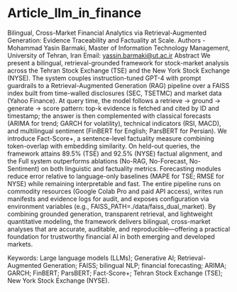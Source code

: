 # Article_llm_in_finance
Bilingual, Cross-Market Financial Analytics via Retrieval-Augmented Generation: Evidence Traceability and Factuality at Scale. Authors   - Mohammad Yasin Barmaki, Master of Information Technology Management, University of Tehran, Iran     Email: yassin.barmaki@ut.ac.ir 
Abstract
We present a bilingual, retrieval-grounded framework for stock-market analysis across the Tehran Stock Exchange (TSE) and the New York Stock Exchange (NYSE).
The system couples instruction-tuned GPT-4 with prompt guardrails to a Retrieval-Augmented Generation (RAG) pipeline over a FAISS index built from time-walled
disclosures (SEC, TSETMC) and market data (Yahoo Finance). At query time, the model follows a retrieve → ground → generate → score pattern: top-k evidence is
fetched and cited by ID and timestamp; the answer is then complemented with classical forecasts (ARIMA for trend; GARCH for volatility), technical indicators
(RSI, MACD), and multilingual sentiment (FinBERT for English; ParsBERT for Persian). We introduce Fact-Score+, a sentence-level factuality measure combining
token-overlap with embedding similarity. On held-out queries, the framework attains 89.5% (TSE) and 92.5% (NYSE) factual alignment, and the Full system
outperforms ablations (No-RAG, No-Forecast, No-Sentiment) on both linguistic and factuality metrics. Forecasting modules reduce error relative to language-only
baselines (MAPE for TSE; RMSE for NYSE) while remaining interpretable and fast. The entire pipeline runs on commodity resources (Google Colab Pro and paid API
access), writes run manifests and evidence logs for audit, and exposes configuration via environment variables (e.g., FAISS_PATH=./data/faiss_dual_market).
By combining grounded generation, transparent retrieval, and lightweight quantitative modeling, the framework delivers bilingual, cross-market analyses that are
accurate, auditable, and reproducible—offering a practical foundation for trustworthy financial AI in both emerging and developed markets.

Keywords: Large language models (LLMs); Generative AI; Retrieval-Augmented Generation; FAISS; bilingual NLP; financial forecasting; ARIMA; GARCH; FinBERT;
ParsBERT; Fact-Score+; Tehran Stock Exchange (TSE); New York Stock Exchange (NYSE).

